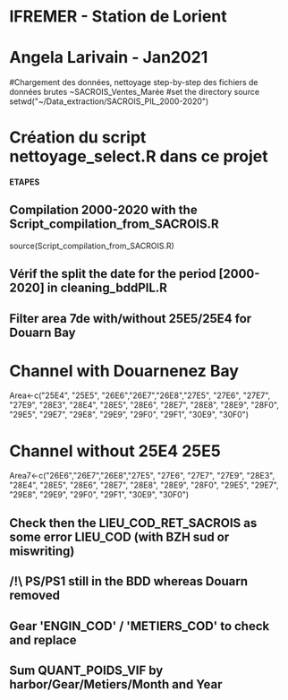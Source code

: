 # IFREMER - Station de Lorient

# Angela Larivain - Jan2021 
#Chargement des données, nettoyage step-by-step des fichiers de données brutes ~SACROIS_Ventes_Marée
#set the directory source
setwd("~/Data_extraction/SACROIS_PIL_2000-2020")
# Création du script nettoyage_select.R dans ce projet
  #### ETAPES ####
## Compilation 2000-2020 with the Script_compilation_from_SACROIS.R
source(Script_compilation_from_SACROIS.R)
## Vérif the split the date for the period [2000-2020] in cleaning_bddPIL.R
## Filter area 7de with/without 25E5/25E4 for Douarn Bay
  # Channel with Douarnenez Bay
Area<-c("25E4", "25E5", "26E6","26E7","26E8","27E5", "27E6", "27E7", "27E9", "28E3", "28E4", "28E5", "28E6", "28E7", "28E8", "28E9", "28F0", "29E5", "29E7", "29E8", "29E9", "29F0", "29F1", "30E9", "30F0")
  # Channel without 25E4 25E5
Area7<-c("26E6","26E7","26E8","27E5", "27E6", "27E7", "27E9", "28E3", "28E4", "28E5", "28E6", "28E7", "28E8", "28E9", "28F0", "29E5", "29E7", "29E8", "29E9", "29F0", "29F1", "30E9", "30F0")
## Check then the LIEU_COD_RET_SACROIS as some error LIEU_COD (with BZH sud or miswriting)
## /!\ PS/PS1 still in the BDD whereas Douarn removed

## Gear 'ENGIN_COD' / 'METIERS_COD' to check and replace
## Sum QUANT_POIDS_VIF by harbor/Gear/Metiers/Month and Year




